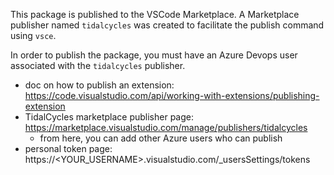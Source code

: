 This package is published to the VSCode Marketplace. A Marketplace publisher named `tidalcycles`
was created to facilitate the publish command using `vsce`.

In order to publish the package, you must have an Azure Devops user associated with the
`tidalcycles` publisher.

- doc on how to publish an extension: https://code.visualstudio.com/api/working-with-extensions/publishing-extension
- TidalCycles marketplace publisher page: https://marketplace.visualstudio.com/manage/publishers/tidalcycles
  - from here, you can add other Azure users who can publish
- personal token page: https://<YOUR_USERNAME>.visualstudio.com/\_usersSettings/tokens
